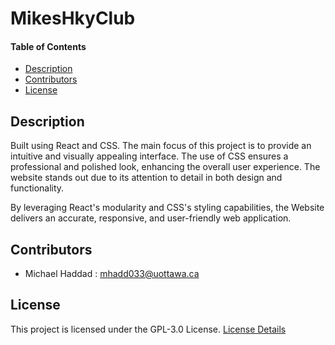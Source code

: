 # MikesHkyClub

#### Table of Contents 
- [Description](#desc)
- [Contributors](#cont)
- [License](#lics)

<a name="desc"></a>
## Description
Built using React and CSS. The main focus of this project is to provide an intuitive and visually appealing interface. The use of CSS ensures a professional and polished look, enhancing the overall user experience. The website stands out due to its attention to detail in both design and functionality.

By leveraging React's modularity and CSS's styling capabilities, the Website delivers an accurate, responsive, and user-friendly web application.

<a name="cont"></a>
## Contributors
- Michael Haddad : mhadd033@uottawa.ca

<a name="lics"></a>
## License
This project is licensed under the GPL-3.0 License. [License Details](../main/LICENSE.md)
